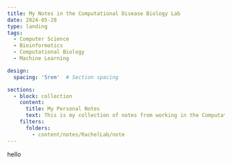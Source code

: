 ```yaml
---
title: My Notes in the Computational Disease Biology Lab
date: 2024-05-28
type: landing
tags:
  - Computer Science
  - Bioinformatics
  - Computational Biology
  - Machine Learning

design:
  spacing: '5rem'  # Section spacing

sections:
  - block: collection
    content:
      title: My Personal Notes
      text: This is my collection of notes from working in the Computational Disease Biology Lab under the supervision of Professor Rachel Melamed.
    filters:
      folders:
        - content/notes/RachelLab/note
---
```

hello